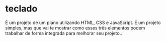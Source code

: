 # teclado
 É um projeto de um piano utilizando HTML, CSS e JavaScript. É um projeto simples, mas que vai te mostrar como esses três elementos podem trabalhar de forma integrada para melhorar seu projeto..
